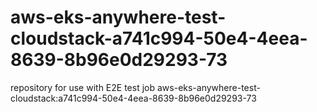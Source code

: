 # aws-eks-anywhere-test-cloudstack-a741c994-50e4-4eea-8639-8b96e0d29293-73
repository for use with E2E test job aws-eks-anywhere-test-cloudstack:a741c994-50e4-4eea-8639-8b96e0d29293-73
